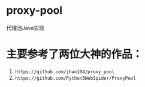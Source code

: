# proxy-pool
代理池Java实现

# 主要参考了两位大神的作品：
1. `https://github.com/jhao104/proxy_pool`
2. `https://github.com/Python3WebSpider/ProxyPool`
